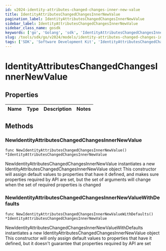 ```yaml
---
id: v2024-identity-attributes-changed-changes-inner-new-value
title: IdentityAttributesChangedChangesInnerNewValue
pagination_label: IdentityAttributesChangedChangesInnerNewValue
sidebar_label: IdentityAttributesChangedChangesInnerNewValue
sidebar_class_name: gosdk
keywords: ['go', 'Golang', 'sdk', 'IdentityAttributesChangedChangesInnerNewValue', 'V2024IdentityAttributesChangedChangesInnerNewValue'] 
slug: /tools/sdk/go/v2024/models/identity-attributes-changed-changes-inner-new-value
tags: ['SDK', 'Software Development Kit', 'IdentityAttributesChangedChangesInnerNewValue', 'V2024IdentityAttributesChangedChangesInnerNewValue']
---
```


# IdentityAttributesChangedChangesInnerNewValue

## Properties

Name | Type | Description | Notes
------------ | ------------- | ------------- | -------------

## Methods

### NewIdentityAttributesChangedChangesInnerNewValue

`func NewIdentityAttributesChangedChangesInnerNewValue() *IdentityAttributesChangedChangesInnerNewValue`

NewIdentityAttributesChangedChangesInnerNewValue instantiates a new IdentityAttributesChangedChangesInnerNewValue object
This constructor will assign default values to properties that have it defined,
and makes sure properties required by API are set, but the set of arguments
will change when the set of required properties is changed

### NewIdentityAttributesChangedChangesInnerNewValueWithDefaults

`func NewIdentityAttributesChangedChangesInnerNewValueWithDefaults() *IdentityAttributesChangedChangesInnerNewValue`

NewIdentityAttributesChangedChangesInnerNewValueWithDefaults instantiates a new IdentityAttributesChangedChangesInnerNewValue object
This constructor will only assign default values to properties that have it defined,
but it doesn't guarantee that properties required by API are set


